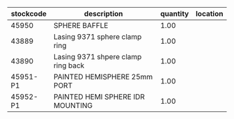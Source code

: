 |stockcode|description|quantity|location|
|---------|-----------|--------|--------|
|45950|SPHERE BAFFLE|1.00||
|43889|Lasing 9371 sphere clamp ring|1.00||
|43890|Lasing 9371 shpere clamp ring back|1.00||
|45951-P1|PAINTED HEMISPHERE 25mm PORT|1.00||
|45952-P1|PAINTED HEMI SPHERE IDR MOUNTING|1.00||

